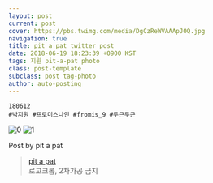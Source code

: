 ```yaml
---
layout: post
current: post
cover: https://pbs.twimg.com/media/DgCzReWVAAApJ0Q.jpg
navigation: true
title: pit a pat twitter post
date: 2018-06-19 18:23:39 +0900 KST
tags: 지원 pit-a-pat photo
class: post-template
subclass: post tag-photo
author: auto-posting
---
```


```  
180612   
#박지원 #프로미스나인 #fromis_9 #두근두근  

```

![0](https://pbs.twimg.com/media/DgCzReUVMAAVMsa.jpg)
![1](https://pbs.twimg.com/media/DgCzReWVAAApJ0Q.jpg)

Post by pit a pat
> [pit a pat](https://twitter.com/pitapat320)  
> 로고크롭, 2차가공 금지